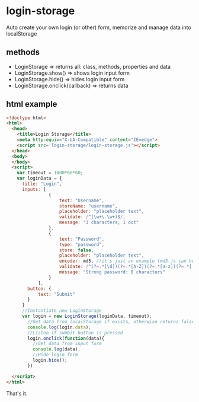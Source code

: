 # login-storage
Auto create your own login (or other) form, memorize and manage data into localStorage

## methods
* LoginStorage                    => returns all: class, methods, properties and data 
* LoginStorage.show()             => shows login input form
* LoginStorage.hide()             => hides login input form
* LoginStorage.onclick(callback)  => returns data

## html example
```html
<!doctype html>
<html>
  <head>
    <title>Login Storage</title>
    <meta http-equiv="X-UA-Compatible" content="IE=edge">
    <script src='login-storage/login-storage.js'></script>
  </head>
  <body>
  </body>
  <script>
    var timeout = 1000*60*60;
    var loginData = {
      title: "Login",
      inputs: [
                {
                    text: "Username",
                    storeName: "username",
                    placeholder: "placeholder text",
                    validate: /^(\w+\.\w+)$/,
                    message: "3 characters, 1 dot"
                },
                {
                    text: "Password",
                    type: "password",
                    store: false,
                    placeholder: "placeholder text",
                    encoder: md5, //it's just an example (md5.js can be downloaded on github)
                    validate: /^(?=.*[\d])(?=.*[A-Z])(?=.*[a-z])(?=.*[!@#$%^&*.])[\w!@#$%^&*.]{8,}$/,
                    message: "Strong password: 8 characters"
                }
            ],
        button: {
            text: "Submit"
        }
      }
      //Instantiate new LoginStorage
      var login = new LoginStorage(loginData, timeout);
        //Get data from localStorage if exists, otherwise returns false
        console.log(login.data);
        //Listen if sumbit button is pressed
        login.onclick(function(data){
          //Get data from input form
          console.log(data);
          //Hide login form
          login.hide();
        })

  </script>
</html>
```

That's it.
